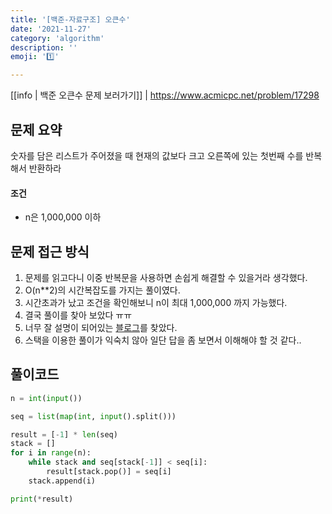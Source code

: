 ```yaml
---
title: '[백준-자료구조] 오큰수'
date: '2021-11-27'
category: 'algorithm'
description: ''
emoji: '1️⃣'

---
```


[[info | 백준 오큰수 문제 보러가기]]
| https://www.acmicpc.net/problem/17298

## 문제 요약

숫자를 담은 리스트가 주어졌을 때 현재의 값보다 크고 오른쪽에 있는 첫번째 수를 반복해서 반환하라

#### 조건

- n은 1,000,000 이하

## 문제 접근 방식

1. 문제를 읽고다니 이중 반복문을 사용하면 손쉽게 해결할 수 있을거라 생각했다.
1. O(n**2)의 시간복잡도를 가지는 풀이였다.
1. 시간초과가 났고 조건을 확인해보니 n이 최대 1,000,000 까지 가능했다.
1. 결국 풀이를 찾아 보았다 ㅠㅠ
1. 너무 잘 설명이 되어있는 [블로그](https://hooongs.tistory.com/329)를 찾았다.
1. 스택을 이용한 풀이가 익숙치 않아 일단 답을 좀 보면서 이해해야 할 것 같다..

## 풀이코드

```python
n = int(input())

seq = list(map(int, input().split()))

result = [-1] * len(seq)
stack = []
for i in range(n):
	while stack and seq[stack[-1]] < seq[i]:
		result[stack.pop()] = seq[i]
	stack.append(i)

print(*result)
```






